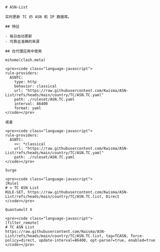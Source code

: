 
    # ASN-List
    
    实时更新 TC 的 ASN 和 IP 数据库。
    
    ## 特征
    
    - 每日自动更新
    - 可靠且准确的来源
    
    ## 在代理应用中使用
    
    mihomo(clash.meta)
   
    <pre><code class="language-javascript">
    rule-providers:
      ASNTC:
        type: http
        behavior: classical
        url: "https://raw.githubusercontent.com/Kwisma/ASN-List/refs/heads/main/country/TC/ASN.TC.yaml"
        path: ./ruleset/ASN.TC.yaml
        interval: 86400
        format: yaml
    </code></pre>

    或者

    <pre><code class="language-javascript">
    rule-providers:
      ASNTC:
        <<: *classical
        url: "https://raw.githubusercontent.com/Kwisma/ASN-List/refs/heads/main/country/TC/ASN.TC.yaml"
        path: ./ruleset/ASN.TC.yaml
    </code></pre>
    
    Surge
    
    <pre><code class="language-javascript">
    [Rule]
    # > TC ASN List
    RULE-SET, https://raw.githubusercontent.com/Kwisma/ASN-List/refs/heads/main/country/TC/ASN.TC.list, Direct
    </code></pre>
    
    Quantumult X
    
    <pre><code class="language-javascript">
    [filter_remote]
    # TC ASN List
    https://raw.githubusercontent.com/Kwisma/ASN-List/refs/heads/main/country/TC/ASN.TC.list, tag=TCASN, force-policy=direct, update-interval=86400, opt-parser=true, enabled=true
    </code></pre>
    